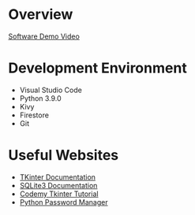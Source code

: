 # Overview



[Software Demo Video](https://youtu.be/08pb3RzIPEE)

# Development Environment

* Visual Studio Code
* Python 3.9.0
* Kivy
* Firestore
* Git

# Useful Websites

* [TKinter Documentation](https://docs.python.org/3/library/tkinter.html#the-window-manager)
* [SQLite3 Documentation](https://sqlite.org/docs.html)
* [Codemy Tkinter Tutorial](https://www.youtube.com/watch?v=YXPyB4XeYLA)
* [Python Password Manager](https://www.youtube.com/watch?v=8e6HQvy7ggU)

